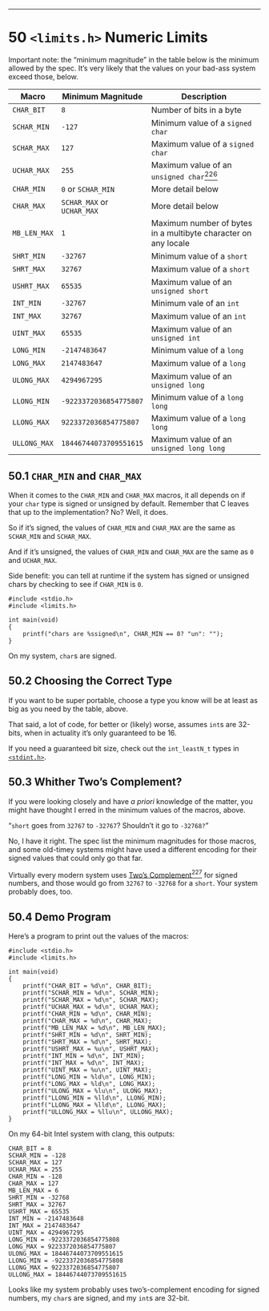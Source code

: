 <body>

<hr>
<h1 data-number="50" id="limits"><span class="header-section-number">50</span> <code>&lt;limits.h&gt;</code>
Numeric Limits</h1>
<p>Important note: the “minimum magnitude” in the table below is the
minimum allowed by the spec. It’s very likely that the values on your
bad-ass system exceed those, below.</p>
<table>
<colgroup>
<col style="width: 13%">
<col style="width: 26%">
<col style="width: 60%">
</colgroup>
<thead>
<tr class="header">
<th>Macro</th>
<th>Minimum Magnitude</th>
<th>Description</th>
</tr>
</thead>
<tbody>
<tr class="odd">
<td><code>CHAR_BIT</code></td>
<td><code>8</code></td>
<td>Number of bits in a byte</td>
</tr>
<tr class="even">
<td><code>SCHAR_MIN</code></td>
<td><code>-127</code></td>
<td>Minimum value of a <code>signed char</code></td>
</tr>
<tr class="odd">
<td><code>SCHAR_MAX</code></td>
<td><code>127</code></td>
<td>Maximum value of a <code>signed char</code></td>
</tr>
<tr class="even">
<td><code>UCHAR_MAX</code></td>
<td><code>255</code></td>
<td>Maximum value of an <code>unsigned char</code><a href="footnotes.html#fn226" class="footnote-ref" id="fnref226" role="doc-noteref"><sup>226</sup></a></td>
</tr>
<tr class="odd">
<td><code>CHAR_MIN</code></td>
<td><code>0</code> or <code>SCHAR_MIN</code></td>
<td>More detail below</td>
</tr>
<tr class="even">
<td><code>CHAR_MAX</code></td>
<td><code>SCHAR_MAX</code> or <code>UCHAR_MAX</code></td>
<td>More detail below</td>
</tr>
<tr class="odd">
<td><code>MB_LEN_MAX</code></td>
<td><code>1</code></td>
<td>Maximum number of bytes in a multibyte character on any locale</td>
</tr>
<tr class="even">
<td><code>SHRT_MIN</code></td>
<td><code>-32767</code></td>
<td>Minimum value of a <code>short</code></td>
</tr>
<tr class="odd">
<td><code>SHRT_MAX</code></td>
<td><code>32767</code></td>
<td>Maximum value of a <code>short</code></td>
</tr>
<tr class="even">
<td><code>USHRT_MAX</code></td>
<td><code>65535</code></td>
<td>Maximum value of an <code>unsigned short</code></td>
</tr>
<tr class="odd">
<td><code>INT_MIN</code></td>
<td><code>-32767</code></td>
<td>Minimum vale of an <code>int</code></td>
</tr>
<tr class="even">
<td><code>INT_MAX</code></td>
<td><code>32767</code></td>
<td>Maximum value of an <code>int</code></td>
</tr>
<tr class="odd">
<td><code>UINT_MAX</code></td>
<td><code>65535</code></td>
<td>Maximum value of an <code>unsigned int</code></td>
</tr>
<tr class="even">
<td><code>LONG_MIN</code></td>
<td><code>-2147483647</code></td>
<td>Minimum value of a <code>long</code></td>
</tr>
<tr class="odd">
<td><code>LONG_MAX</code></td>
<td><code>2147483647</code></td>
<td>Maximum value of a <code>long</code></td>
</tr>
<tr class="even">
<td><code>ULONG_MAX</code></td>
<td><code>4294967295</code></td>
<td>Maximum value of an <code>unsigned long</code></td>
</tr>
<tr class="odd">
<td><code>LLONG_MIN</code></td>
<td><code>-9223372036854775807</code></td>
<td>Minimum value of a <code>long long</code></td>
</tr>
<tr class="even">
<td><code>LLONG_MAX</code></td>
<td><code>9223372036854775807</code></td>
<td>Maximum value of a <code>long long</code></td>
</tr>
<tr class="odd">
<td><code>ULLONG_MAX</code></td>
<td><code>18446744073709551615</code></td>
<td>Maximum value of an <code>unsigned long long</code></td>
</tr>
</tbody>
</table>
<h2 data-number="50.1" id="char_min-and-char_max"><span class="header-section-number">50.1</span> <code>CHAR_MIN</code> and
<code>CHAR_MAX</code></h2>
<p>When it comes to the <code>CHAR_MIN</code> and <code>CHAR_MAX</code>
macros, it all depends on if your <code>char</code> type is signed or
unsigned by default. Remember that C leaves that up to the
implementation? No? Well, it does.</p>
<p>So if it’s signed, the values of <code>CHAR_MIN</code> and
<code>CHAR_MAX</code> are the same as <code>SCHAR_MIN</code> and
<code>SCHAR_MAX</code>.</p>
<p>And if it’s unsigned, the values of <code>CHAR_MIN</code> and
<code>CHAR_MAX</code> are the same as <code>0</code> and
<code>UCHAR_MAX</code>.</p>
<p>Side benefit: you can tell at runtime if the system has signed or
unsigned chars by checking to see if <code>CHAR_MIN</code> is
<code>0</code>.</p>
<div class="sourceCode" id="cb958"><pre class="sourceCode numberSource c numberLines"><code class="sourceCode c"><span id="cb958-1"><a href="limits.html#cb958-1"></a><span class="pp">#include </span><span class="im">&lt;stdio.h&gt;</span></span>
<span id="cb958-2"><a href="limits.html#cb958-2"></a><span class="pp">#include </span><span class="im">&lt;limits.h&gt;</span></span>
<span id="cb958-3"><a href="limits.html#cb958-3"></a></span>
<span id="cb958-4"><a href="limits.html#cb958-4"></a><span class="dt">int</span> main<span class="op">(</span><span class="dt">void</span><span class="op">)</span></span>
<span id="cb958-5"><a href="limits.html#cb958-5"></a><span class="op">{</span></span>
<span id="cb958-6"><a href="limits.html#cb958-6"></a>    printf<span class="op">(</span><span class="st">"chars are %ssigned</span><span class="sc">\n</span><span class="st">"</span><span class="op">,</span> CHAR_MIN <span class="op">==</span> <span class="dv">0</span><span class="op">?</span> <span class="st">"un"</span><span class="op">:</span> <span class="st">""</span><span class="op">);</span></span>
<span id="cb958-7"><a href="limits.html#cb958-7"></a><span class="op">}</span></span></code></pre></div>
<p>On my system, <code>char</code>s are signed.</p>
<h2 data-number="50.2" id="choosing-the-correct-type"><span class="header-section-number">50.2</span> Choosing the Correct Type</h2>
<p>If you want to be super portable, choose a type you know will be at
least as big as you need by the table, above.</p>
<p>That said, a lot of code, for better or (likely) worse, assumes
<code>int</code>s are 32-bits, when in actuality it’s only guaranteed to
be 16.</p>
<p>If you need a guaranteed bit size, check out the
<code>int_leastN_t</code> types in <a href="#stdint"><code>&lt;stdint.h&gt;</code></a>.</p>
<h2 data-number="50.3" id="whither-twos-complement"><span class="header-section-number">50.3</span> Whither Two’s Complement?</h2>
<p>If you were looking closely and have <em>a priori</em> knowledge of
the matter, you might have thought I erred in the minimum values of the
macros, above.</p>
<p>“<code>short</code> goes from <code>32767</code> to
<code>-32767</code>? Shouldn’t it go to <code>-32768?</code>”</p>
<p>No, I have it right. The spec list the minimum magnitudes for those
macros, and some old-timey systems might have used a different encoding
for their signed values that could only go that far.</p>
<p>Virtually every modern system uses <a href="https://en.wikipedia.org/wiki/Two%27s_complement">Two’s
Complement</a><a href="footnotes.html#fn227" class="footnote-ref" id="fnref227" role="doc-noteref"><sup>227</sup></a> for signed numbers, and those
would go from <code>32767</code> to <code>-32768</code> for a
<code>short</code>. Your system probably does, too.</p>
<h2 data-number="50.4" id="demo-program"><span class="header-section-number">50.4</span> Demo Program</h2>
<p>Here’s a program to print out the values of the macros:</p>
<div class="sourceCode" id="cb959"><pre class="sourceCode numberSource c numberLines"><code class="sourceCode c"><span id="cb959-1"><a href="limits.html#cb959-1"></a><span class="pp">#include </span><span class="im">&lt;stdio.h&gt;</span></span>
<span id="cb959-2"><a href="limits.html#cb959-2"></a><span class="pp">#include </span><span class="im">&lt;limits.h&gt;</span></span>
<span id="cb959-3"><a href="limits.html#cb959-3"></a></span>
<span id="cb959-4"><a href="limits.html#cb959-4"></a><span class="dt">int</span> main<span class="op">(</span><span class="dt">void</span><span class="op">)</span></span>
<span id="cb959-5"><a href="limits.html#cb959-5"></a><span class="op">{</span></span>
<span id="cb959-6"><a href="limits.html#cb959-6"></a>    printf<span class="op">(</span><span class="st">"CHAR_BIT = %d</span><span class="sc">\n</span><span class="st">"</span><span class="op">,</span> CHAR_BIT<span class="op">);</span></span>
<span id="cb959-7"><a href="limits.html#cb959-7"></a>    printf<span class="op">(</span><span class="st">"SCHAR_MIN = %d</span><span class="sc">\n</span><span class="st">"</span><span class="op">,</span> SCHAR_MIN<span class="op">);</span></span>
<span id="cb959-8"><a href="limits.html#cb959-8"></a>    printf<span class="op">(</span><span class="st">"SCHAR_MAX = %d</span><span class="sc">\n</span><span class="st">"</span><span class="op">,</span> SCHAR_MAX<span class="op">);</span></span>
<span id="cb959-9"><a href="limits.html#cb959-9"></a>    printf<span class="op">(</span><span class="st">"UCHAR_MAX = %d</span><span class="sc">\n</span><span class="st">"</span><span class="op">,</span> UCHAR_MAX<span class="op">);</span></span>
<span id="cb959-10"><a href="limits.html#cb959-10"></a>    printf<span class="op">(</span><span class="st">"CHAR_MIN = %d</span><span class="sc">\n</span><span class="st">"</span><span class="op">,</span> CHAR_MIN<span class="op">);</span></span>
<span id="cb959-11"><a href="limits.html#cb959-11"></a>    printf<span class="op">(</span><span class="st">"CHAR_MAX = %d</span><span class="sc">\n</span><span class="st">"</span><span class="op">,</span> CHAR_MAX<span class="op">);</span></span>
<span id="cb959-12"><a href="limits.html#cb959-12"></a>    printf<span class="op">(</span><span class="st">"MB_LEN_MAX = %d</span><span class="sc">\n</span><span class="st">"</span><span class="op">,</span> MB_LEN_MAX<span class="op">);</span></span>
<span id="cb959-13"><a href="limits.html#cb959-13"></a>    printf<span class="op">(</span><span class="st">"SHRT_MIN = %d</span><span class="sc">\n</span><span class="st">"</span><span class="op">,</span> SHRT_MIN<span class="op">);</span></span>
<span id="cb959-14"><a href="limits.html#cb959-14"></a>    printf<span class="op">(</span><span class="st">"SHRT_MAX = %d</span><span class="sc">\n</span><span class="st">"</span><span class="op">,</span> SHRT_MAX<span class="op">);</span></span>
<span id="cb959-15"><a href="limits.html#cb959-15"></a>    printf<span class="op">(</span><span class="st">"USHRT_MAX = %u</span><span class="sc">\n</span><span class="st">"</span><span class="op">,</span> USHRT_MAX<span class="op">);</span></span>
<span id="cb959-16"><a href="limits.html#cb959-16"></a>    printf<span class="op">(</span><span class="st">"INT_MIN = %d</span><span class="sc">\n</span><span class="st">"</span><span class="op">,</span> INT_MIN<span class="op">);</span></span>
<span id="cb959-17"><a href="limits.html#cb959-17"></a>    printf<span class="op">(</span><span class="st">"INT_MAX = %d</span><span class="sc">\n</span><span class="st">"</span><span class="op">,</span> INT_MAX<span class="op">);</span></span>
<span id="cb959-18"><a href="limits.html#cb959-18"></a>    printf<span class="op">(</span><span class="st">"UINT_MAX = %u</span><span class="sc">\n</span><span class="st">"</span><span class="op">,</span> UINT_MAX<span class="op">);</span></span>
<span id="cb959-19"><a href="limits.html#cb959-19"></a>    printf<span class="op">(</span><span class="st">"LONG_MIN = %ld</span><span class="sc">\n</span><span class="st">"</span><span class="op">,</span> LONG_MIN<span class="op">);</span></span>
<span id="cb959-20"><a href="limits.html#cb959-20"></a>    printf<span class="op">(</span><span class="st">"LONG_MAX = %ld</span><span class="sc">\n</span><span class="st">"</span><span class="op">,</span> LONG_MAX<span class="op">);</span></span>
<span id="cb959-21"><a href="limits.html#cb959-21"></a>    printf<span class="op">(</span><span class="st">"ULONG_MAX = %lu</span><span class="sc">\n</span><span class="st">"</span><span class="op">,</span> ULONG_MAX<span class="op">);</span></span>
<span id="cb959-22"><a href="limits.html#cb959-22"></a>    printf<span class="op">(</span><span class="st">"LLONG_MIN = %lld</span><span class="sc">\n</span><span class="st">"</span><span class="op">,</span> LLONG_MIN<span class="op">);</span></span>
<span id="cb959-23"><a href="limits.html#cb959-23"></a>    printf<span class="op">(</span><span class="st">"LLONG_MAX = %lld</span><span class="sc">\n</span><span class="st">"</span><span class="op">,</span> LLONG_MAX<span class="op">);</span></span>
<span id="cb959-24"><a href="limits.html#cb959-24"></a>    printf<span class="op">(</span><span class="st">"ULLONG_MAX = %llu</span><span class="sc">\n</span><span class="st">"</span><span class="op">,</span> ULLONG_MAX<span class="op">);</span></span>
<span id="cb959-25"><a href="limits.html#cb959-25"></a><span class="op">}</span></span></code></pre></div>
<p>On my 64-bit Intel system with clang, this outputs:</p>
<div class="sourceCode" id="cb960"><pre class="sourceCode default"><code class="sourceCode default"><span id="cb960-1"><a href="limits.html#cb960-1" aria-hidden="true" tabindex="-1"></a>CHAR_BIT = 8</span>
<span id="cb960-2"><a href="limits.html#cb960-2" aria-hidden="true" tabindex="-1"></a>SCHAR_MIN = -128</span>
<span id="cb960-3"><a href="limits.html#cb960-3" aria-hidden="true" tabindex="-1"></a>SCHAR_MAX = 127</span>
<span id="cb960-4"><a href="limits.html#cb960-4" aria-hidden="true" tabindex="-1"></a>UCHAR_MAX = 255</span>
<span id="cb960-5"><a href="limits.html#cb960-5" aria-hidden="true" tabindex="-1"></a>CHAR_MIN = -128</span>
<span id="cb960-6"><a href="limits.html#cb960-6" aria-hidden="true" tabindex="-1"></a>CHAR_MAX = 127</span>
<span id="cb960-7"><a href="limits.html#cb960-7" aria-hidden="true" tabindex="-1"></a>MB_LEN_MAX = 6</span>
<span id="cb960-8"><a href="limits.html#cb960-8" aria-hidden="true" tabindex="-1"></a>SHRT_MIN = -32768</span>
<span id="cb960-9"><a href="limits.html#cb960-9" aria-hidden="true" tabindex="-1"></a>SHRT_MAX = 32767</span>
<span id="cb960-10"><a href="limits.html#cb960-10" aria-hidden="true" tabindex="-1"></a>USHRT_MAX = 65535</span>
<span id="cb960-11"><a href="limits.html#cb960-11" aria-hidden="true" tabindex="-1"></a>INT_MIN = -2147483648</span>
<span id="cb960-12"><a href="limits.html#cb960-12" aria-hidden="true" tabindex="-1"></a>INT_MAX = 2147483647</span>
<span id="cb960-13"><a href="limits.html#cb960-13" aria-hidden="true" tabindex="-1"></a>UINT_MAX = 4294967295</span>
<span id="cb960-14"><a href="limits.html#cb960-14" aria-hidden="true" tabindex="-1"></a>LONG_MIN = -9223372036854775808</span>
<span id="cb960-15"><a href="limits.html#cb960-15" aria-hidden="true" tabindex="-1"></a>LONG_MAX = 9223372036854775807</span>
<span id="cb960-16"><a href="limits.html#cb960-16" aria-hidden="true" tabindex="-1"></a>ULONG_MAX = 18446744073709551615</span>
<span id="cb960-17"><a href="limits.html#cb960-17" aria-hidden="true" tabindex="-1"></a>LLONG_MIN = -9223372036854775808</span>
<span id="cb960-18"><a href="limits.html#cb960-18" aria-hidden="true" tabindex="-1"></a>LLONG_MAX = 9223372036854775807</span>
<span id="cb960-19"><a href="limits.html#cb960-19" aria-hidden="true" tabindex="-1"></a>ULLONG_MAX = 18446744073709551615</span></code></pre></div>
<p>Looks like my system probably uses two’s-complement encoding for
signed numbers, my <code>char</code>s are signed, and my
<code>int</code>s are 32-bit.</p>


</body>